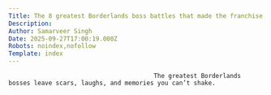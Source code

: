 ```yaml
---
Title: The 8 greatest Borderlands boss battles that made the franchise feel alive
Description: 
Author: Samarveer Singh
Date: 2025-09-27T17:00:19.000Z
Robots: noindex,nofollow
Template: index
---
```


                                            The greatest Borderlands bosses leave scars, laughs, and memories you can’t shake.
                                        